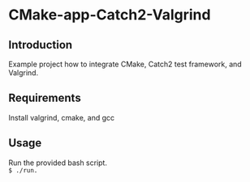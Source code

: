 # CMake-app-Catch2-Valgrind

## Introduction
Example project how to integrate CMake, Catch2 test framework, and Valgrind.

## Requirements
Install valgrind, cmake, and gcc

## Usage
Run the provided bash script. \
```$ ./run.``` 